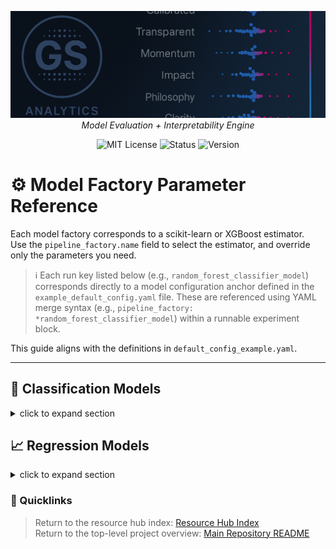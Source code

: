 <p align="center">
  <img src="../../repo_files/dark_logo_banner.png" width="1000"/>
  <br>
  <em>Model Evaluation + Interpretability Engine</em>
</p>
<p align="center">
  <img alt="MIT License" src="https://img.shields.io/badge/license-MIT-blue">
  <img alt="Status" src="https://img.shields.io/badge/status-beta-yellow">
  <img alt="Version" src="https://img.shields.io/badge/version-v0.1.0-blueviolet">
</p>

# ⚙️ Model Factory Parameter Reference

Each model factory corresponds to a scikit-learn or XGBoost estimator.  
Use the `pipeline_factory.name` field to select the estimator, and override only the parameters you need.

> ℹ️ Each run key listed below (e.g., `random_forest_classifier_model`) corresponds directly to a model configuration anchor defined in the `example_default_config.yaml` file. These are referenced using YAML merge syntax (e.g., `pipeline_factory: *random_forest_classifier_model`) within a runnable experiment block.

This guide aligns with the definitions in `default_config_example.yaml`.

---
## 🧪 Classification Models

<details>
<summary>click to expand section</summary>

___

### 🔹 `"RandomForest"`

**Library**: `sklearn.ensemble.RandomForestClassifier`  
**Run key**: `random_forest_classifier_model`

```yaml
pipeline_factory:
  name: "RandomForest"
```

**Default Parameters:**

| Param              | Description              | Default Value |
| ------------------ | ------------------------ | ------------- |
| `n_estimators`     | Number of trees          | `100`         |
| `max_depth`        | Max depth of trees       | `12`          |
| `min_samples_leaf` | Minimum samples per leaf | `2`           |
| `class_weight`     | Class balancing          | `'balanced'`  |
| `random_state`     | Random seed              | `42`          |

---

### 🔹 `"LogisticRegression"`

**Library**: `sklearn.linear_model.LogisticRegression`  
**Run key**: `logistic_regression_classifier_model`

```yaml
pipeline_factory:
  name: "LogisticRegression"
```

**Default Parameters:**

| Param          | Description                       | Default Value |
| -------------- | --------------------------------- | ------------- |
| `penalty`      | Regularization type               | `'l2'`        |
| `solver`       | Optimization algorithm            | `'liblinear'` |
| `class_weight` | Class balancing                   | `'balanced'`  |
| `C`            | Regularization strength (inverse) | `1.0`         |
| `random_state` | Random seed                       | `42`          |

---

### 🔹 `"XGBoost"`

**Library**: `xgboost.XGBClassifier`  
**Run key**: `xgboost_classifier_model`

```yaml
pipeline_factory:
  name: "XGBoost"
```

**Default Parameters:**

| Param           | Description                        | Default Value       |
| --------------- | ---------------------------------- | ------------------- |
| `n_estimators`  | Number of boosting rounds          | `100`               |
| `max_depth`     | Tree depth                         | `5`                 |
| `learning_rate` | Step size shrinkage                | `0.1`               |
| `objective`     | Loss function                      | `'binary:logistic'` |
| `eval_metric`   | Metric to evaluate during training | `'logloss'`         |
| `random_state`  | Reproducibility                    | `42`                |

---

### 🔹 `"SVC"`

**Library**: `sklearn.svm.SVC`  
**Run key**: `svc_classifier_model`

```yaml
pipeline_factory:
  name: "SVC"
```

**Default Parameters:**

| Param          | Description              | Default Value |
| -------------- | ------------------------ | ------------- |
| `kernel`       | Type of kernel           | `'rbf'`       |
| `C`            | Regularization parameter | `1.0`         |
| `gamma`        | Kernel coefficient       | `'scale'`     |
| `probability`  | Enable probability       | `True`        |
| `random_state` | Reproducibility          | `42`          |

---

### 🔹 `"GaussianNB"`

**Library**: `sklearn.naive_bayes.GaussianNB`  
**Run key**: `gaussian_nb_classifier_model`

```yaml
pipeline_factory:
  name: "GaussianNB"
```

**Default Parameters:**  
_No tunable parameters defined._

---

### 🔹 `"DecisionTree"`

**Library**: `sklearn.tree.DecisionTreeClassifier`  
**Run key**: `decision_tree_classifier_model`

```yaml
pipeline_factory:
  name: "DecisionTree"
```

**Default Parameters:**

| Param              | Description              | Default Value |
| ------------------ | ------------------------ | ------------- |
| `max_depth`        | Max depth of tree        | `10`          |
| `min_samples_leaf` | Minimum samples per leaf | `4`           |
| `criterion`        | Split quality metric     | `'gini'`      |
| `class_weight`     | Class balancing          | `'balanced'`  |
| `random_state`     | Reproducibility          | `42`          |

</details>


## 📈 Regression Models

<details>
<summary>click to expand section</summary>


### 🔹 `"LinearRegression"`

**Library**: `sklearn.linear_model.LinearRegression`  
**Run key**: `linear_regression_model`

```yaml
pipeline_factory:
  name: "LinearRegression"
```

**Default Parameters:**  
_No params required. Uses defaults._

---

### 🔹 `"RandomForestRegressor"`

**Library**: `sklearn.ensemble.RandomForestRegressor`  
**Run key**: `random_forest_regressor_model`

```yaml
pipeline_factory:
  name: "RandomForestRegressor"
```

**Default Parameters:**

| Param              | Description              | Default Value |
| ------------------ | ------------------------ | ------------- |
| `n_estimators`     | Number of trees          | `100`         |
| `max_depth`        | Max tree depth           | `10`          |
| `min_samples_leaf` | Minimum samples per leaf | `4`           |
| `random_state`     | Reproducibility          | `42`          |

---

### 🔹 `"XGBRegressor"`

**Library**: `xgboost.XGBRegressor`  
**Run key**: `xgboost_regressor_model`

```yaml
pipeline_factory:
  name: "XGBRegressor"
```

**Default Parameters:**

| Param           | Description               | Default Value        |
| --------------- | ------------------------- | -------------------- |
| `n_estimators`  | Number of boosting rounds | `100`                |
| `max_depth`     | Tree depth                | `5`                  |
| `learning_rate` | Step size shrinkage       | `0.1`                |
| `objective`     | Loss function             | `'reg:squarederror'` |
| `random_state`  | Reproducibility           | `42`                 |

---

### 🔹 `"DecisionTreeRegressor"`

**Library**: `sklearn.tree.DecisionTreeRegressor`  
**Run key**: `decision_tree_regressor_model`

```yaml
pipeline_factory:
  name: "DecisionTreeRegressor"
```

**Default Parameters:**

| Param              | Description       | Default Value |
| ------------------ | ----------------- | ------------- |
| `max_depth`        | Max tree depth    | `10`          |
| `min_samples_leaf` | Minimum leaf size | `4`           |
| `random_state`     | Reproducibility   | `42`          |

---

### 🔹 `"SVR"`

**Library**: `sklearn.svm.SVR`  
**Run key**: `svr_regressor_model`

```yaml
pipeline_factory:
  name: "SVR"
```

**Default Parameters:**

| Param    | Description             | Default Value |
| -------- | ----------------------- | ------------- |
| `kernel` | Kernel type             | `'rbf'`       |
| `C`      | Regularization strength | `1.0`         |
| `gamma`  | Kernel coefficient      | `'scale'`     |

</details>



### 📎 Quicklinks
> Return to the resource hub index: [Resource Hub Index](../hub_index.md)  
> Return to the top-level project overview: [Main Repository README](../../README.md)